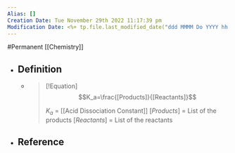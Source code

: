 ```yaml
---
Alias: []
Creation Date: Tue November 29th 2022 11:17:39 pm 
Modification Date: <%+ tp.file.last_modified_date("ddd MMMM Do YYYY hh:mm:ss a") %>
---
```

#Permanent [[Chemistry]]

- ## Definition
	- > [!Equation]
	  > $$K_a=\frac{[Products]}{[Reactants]}$$
	  > 
	  > $K_a$ = [[Acid Dissociation Constant]]
	  > $[Products]$ = List of the products
	  > $[Reactants]$ = List of the reactants
- ## Reference